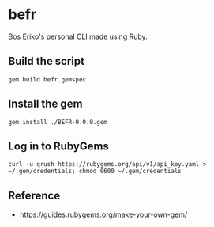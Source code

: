 # befr

Bos Eriko's personal CLI made using Ruby.

## Build the script

```
gem build befr.gemspec
```

## Install the gem

```
gem install ./BEFR-0.0.0.gem
```

## Log in to RubyGems

```
curl -u qrush https://rubygems.org/api/v1/api_key.yaml >
~/.gem/credentials; chmod 0600 ~/.gem/credentials
```

## Reference

- https://guides.rubygems.org/make-your-own-gem/
